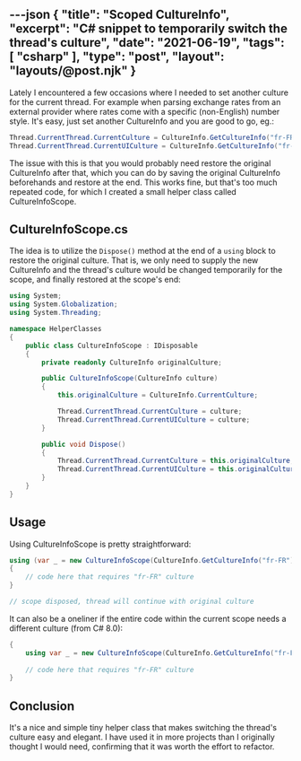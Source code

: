 ---json
{
    "title": "Scoped CultureInfo",
    "excerpt": "C# snippet to temporarily switch the thread's culture",
    "date": "2021-06-19",
    "tags": [
        "csharp"
    ],
    "type": "post",
    "layout": "layouts/@post.njk"
}
---

Lately I encountered a few occasions where I needed to set another culture for the current thread. For example when parsing exchange rates from an external provider where rates come with a specific (non-English) number style. It's easy, just set another CultureInfo and you are good to go, eg.:

```csharp
Thread.CurrentThread.CurrentCulture = CultureInfo.GetCultureInfo("fr-FR");
Thread.CurrentThread.CurrentUICulture = CultureInfo.GetCultureInfo("fr-FR");
```

The issue with this is that you would probably need restore the original CultureInfo after that, which you can do by saving the original CultureInfo beforehands and restore at the end. This works fine, but that's too much repeated code, for which I created a small helper class called CultureInfoScope.

## CultureInfoScope.cs

The idea is to utilize the `Dispose()` method at the end of a `using` block to restore the original culture. That is, we only need to supply the new CultureInfo and the thread's culture would be changed temporarily for the scope, and finally restored at the scope's end:

```csharp
using System;
using System.Globalization;
using System.Threading;

namespace HelperClasses
{
    public class CultureInfoScope : IDisposable
    {
        private readonly CultureInfo originalCulture;

        public CultureInfoScope(CultureInfo culture)
        {
            this.originalCulture = CultureInfo.CurrentCulture;

            Thread.CurrentThread.CurrentCulture = culture;
            Thread.CurrentThread.CurrentUICulture = culture;
        }

        public void Dispose()
        {
            Thread.CurrentThread.CurrentCulture = this.originalCulture;
            Thread.CurrentThread.CurrentUICulture = this.originalCulture;
        }
    }
}
```

## Usage

Using CultureInfoScope is pretty straightforward:

```csharp
using (var _ = new CultureInfoScope(CultureInfo.GetCultureInfo("fr-FR"))
{
    // code here that requires "fr-FR" culture
}

// scope disposed, thread will continue with original culture
```

It can also be a oneliner if the entire code within the current scope needs a different culture (from C# 8.0):

```csharp
{
    using var _ = new CultureInfoScope(CultureInfo.GetCultureInfo("fr-FR"));
    
    // code here that requires "fr-FR" culture
}
```

## Conclusion

It's a nice and simple tiny helper class that makes switching the thread's culture easy and elegant. I have used it in more projects than I originally thought I would need, confirming that it was worth the effort to refactor.
